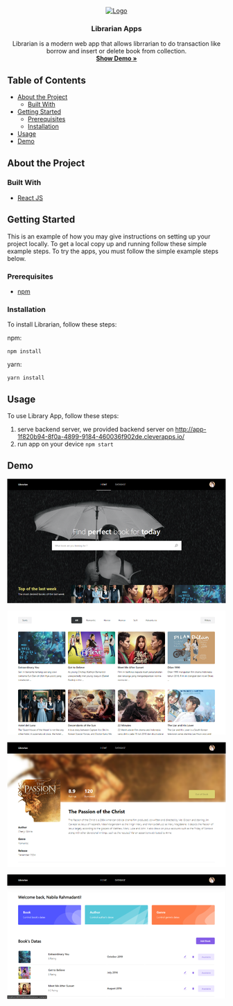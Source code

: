 <p align="center">
  <a href="https://github.com/othneildrew/Best-README-Template">
    <img src="https://raw.githubusercontent.com/othneildrew/Best-README-Template/master/images/logo.png" alt="Logo" width="80" height="80">
  </a>

  <h3 align="center">Librarian Apps</h3>

  <p align="center">
    Librarian is a modern web app that allows librrarian to do transaction like borrow and insert or delete book from collection.
    <br />
    <a href="https://librarian-apps.web.app"><strong>Show Demo »</strong></a>
  </p>
</p>

## Table of Contents

* [About the Project](#about-the-project)
  * [Built With](#built-with)
* [Getting Started](#getting-started)
  * [Prerequisites](#prerequisites)
  * [Installation](#installation)
* [Usage](#usage)
* [Demo](#demo)

## About the Project
### Built With
* [React JS](https://reactjs.org)

## Getting Started
This is an example of how you may give instructions on setting up your project locally. To get a local copy up and running follow these simple example steps.
To try the apps, you must follow the simple example steps below.

### Prerequisites
* [npm](https://www.npmjs.com)

### Installation

To install Librarian, follow these steps:

npm:
```
npm install
```

yarn:
```
yarn install
```
## Usage

To use Library App, follow these steps:

1. serve backend server, we provided backend server on http://app-1f820b94-8f0a-4899-9184-460036f902de.cleverapps.io/
2. run app on your device `npm start`

## Demo
<p align="center"><img src="./src/Assets/images/documentation/landing_page_1.png"></p>
<p align="center"><img src="./src/Assets/images/documentation/landing_page_2.png"></p>
<p align="center"><img src="./src/Assets/images/documentation/single_page.png"></p>
<p align="center"><img src="./src/Assets/images/documentation/admin_dashboard.png"></p>
